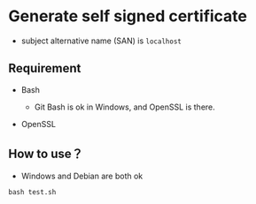# Generate self signed certificate
* subject alternative name (SAN) is `localhost`

## Requirement
* Bash
  * Git Bash is ok in Windows, and OpenSSL is there.

* OpenSSL

## How to use？
* Windows and Debian are both ok
```shell
bash test.sh
```